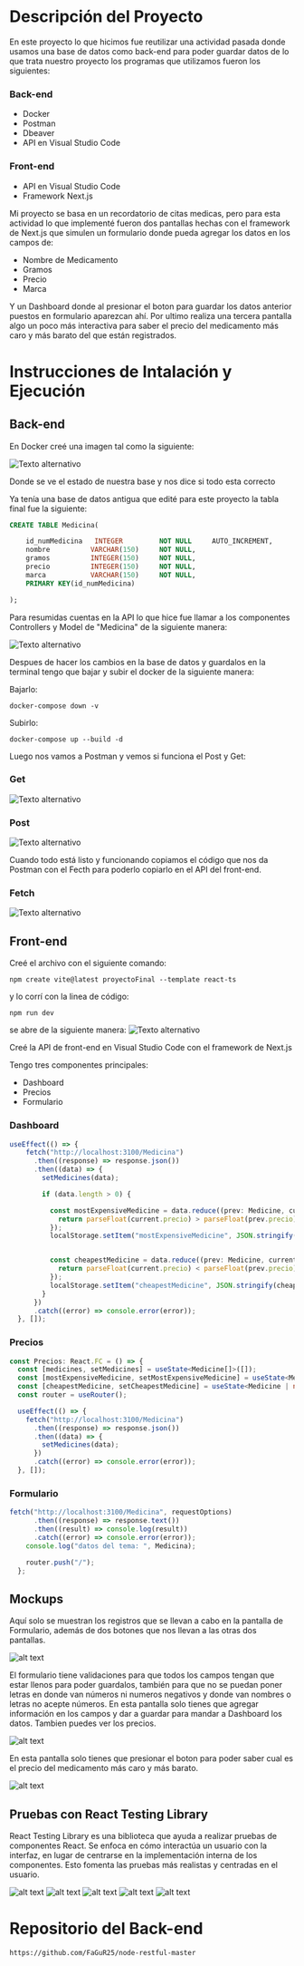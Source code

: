 # Descripción del Proyecto

En este proyecto lo que hicimos fue reutilizar una actividad pasada donde usamos una base de datos como back-end para poder guardar datos de lo que trata nuestro proyecto los programas que utilizamos fueron los siguientes:

### Back-end

- Docker 
- Postman
- Dbeaver
- API en Visual Studio Code 

### Front-end

- API en Visual Studio Code
- Framework Next.js

Mi proyecto se basa en un recordatorio de citas medicas, pero para esta actividad lo que implementé fueron dos pantallas hechas con el framework de Next.js que simulen un formulario donde pueda agregar los datos en los campos de:

- Nombre de Medicamento
- Gramos
- Precio
- Marca

Y un Dashboard donde al presionar el boton para guardar los datos anterior puestos en formulario aparezcan ahí.
Por ultimo realiza una tercera pantalla algo un poco más interactiva para saber el precio del medicamento más caro y más barato del que están registrados.

# Instrucciones de Intalación y Ejecución

## Back-end

En Docker creé una imagen tal como la siguiente:

![Texto alternativo](/src\docker.jpg)

Donde se ve el estado de nuestra base y nos dice si todo esta correcto



Ya tenía una base de datos antigua que edité para este proyecto la tabla final fue la siguiente:

```sql 
CREATE TABLE Medicina(

    id_numMedicina   INTEGER         NOT NULL     AUTO_INCREMENT,
    nombre          VARCHAR(150)     NOT NULL,
    gramos          INTEGER(150)     NOT NULL,
    precio          INTEGER(150)     NOT NULL,
    marca           VARCHAR(150)     NOT NULL,
    PRIMARY KEY(id_numMedicina)

);
```
Para resumidas cuentas en la API lo que hice fue llamar a los componentes Controllers y Model de "Medicina" de la siguiente manera:

![Texto alternativo](/src\controllers.jpg)

Despues de hacer los cambios en la base de datos y guardalos en la terminal tengo que bajar y subir el docker de la siguiente manera:

Bajarlo:
```
docker-compose down -v
```
Subirlo:
```
docker-compose up --build -d  
```



Luego nos vamos a Postman y vemos si funciona el Post y Get:

### Get

![Texto alternativo](/src\postmanget.jpg)

### Post

![Texto alternativo](/src\postpost.jpg)

Cuando todo está listo y funcionando copiamos el código que nos da Postman con el Fecth para poderlo copiarlo en el API del front-end.

### Fetch

![Texto alternativo](/src\fetch.jpg)

## Front-end

Creé el archivo con el siguiente comando:

```
npm create vite@latest proyectoFinal --template react-ts
```
y lo corrí con la linea de código:
```
npm run dev
```
se abre de la siguiente manera:
![Texto alternativo](/src\corr.jpg)

Creé la API de front-end en Visual Studio Code con el framework de Next.js

Tengo tres componentes principales:

- Dashboard
- Precios
- Formulario

### Dashboard 

``` typescript
useEffect(() => {
    fetch("http://localhost:3100/Medicina")
      .then((response) => response.json())
      .then((data) => {
        setMedicines(data);

        if (data.length > 0) {

          const mostExpensiveMedicine = data.reduce((prev: Medicine, current: Medicine) => {
            return parseFloat(current.precio) > parseFloat(prev.precio) ? current : prev;
          });
          localStorage.setItem("mostExpensiveMedicine", JSON.stringify(mostExpensiveMedicine));


          const cheapestMedicine = data.reduce((prev: Medicine, current: Medicine) => {
            return parseFloat(current.precio) < parseFloat(prev.precio) ? current : prev;
          });
          localStorage.setItem("cheapestMedicine", JSON.stringify(cheapestMedicine));
        }
      })
      .catch((error) => console.error(error));
  }, []);
```

### Precios

``` typescript
const Precios: React.FC = () => {
  const [medicines, setMedicines] = useState<Medicine[]>([]);
  const [mostExpensiveMedicine, setMostExpensiveMedicine] = useState<Medicine | null>(null);
  const [cheapestMedicine, setCheapestMedicine] = useState<Medicine | null>(null);
  const router = useRouter();

  useEffect(() => {
    fetch("http://localhost:3100/Medicina")
      .then((response) => response.json())
      .then((data) => {
        setMedicines(data);
      })
      .catch((error) => console.error(error));
  }, []);
```
### Formulario

``` typescript
fetch("http://localhost:3100/Medicina", requestOptions)
      .then((response) => response.text())
      .then((result) => console.log(result))
      .catch((error) => console.error(error));
    console.log("datos del tema: ", Medicina);

    router.push("/");
  };
```
## Mockups 

Aquí solo se muestran los registros que se llevan a cabo en la pantalla de Formulario, además de dos botones que nos llevan a las otras dos pantallas.

![alt text](image-2.png)

El formulario tiene validaciones para que todos los campos tengan que estar llenos para poder guardalos, también para que no se puedan poner letras en donde van números ni numeros negativos y donde van nombres o letras no acepte números. En esta pantalla solo tienes que agregar información en los campos y dar a guardar para mandar a Dashboard los datos. Tambien puedes ver los precios. 

![alt text](image-1.png)

En esta pantalla solo tienes que presionar el boton para poder saber cual es el precio del medicamento más caro y más barato.

![alt text](image-3.png)

## Pruebas con React Testing Library

React Testing Library es una biblioteca que ayuda a realizar pruebas de componentes React. Se enfoca en cómo interactúa un usuario con la interfaz, en lugar de centrarse en la implementación interna de los componentes. Esto fomenta las pruebas más realistas y centradas en el usuario.

![alt text](image-4.png)
![alt text](image-5.png)
![alt text](image-6.png)
![alt text](image-7.png)
![alt text](image-8.png)

# Repositorio del Back-end

```
https://github.com/FaGuR25/node-restful-master
```